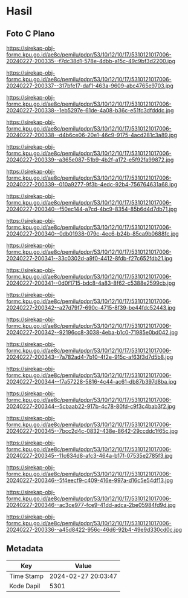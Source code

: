 # Hasil

## Foto C Plano

https://sirekap-obj-formc.kpu.go.id/ae8c/pemilu/pdpr/53/10/12/10/17/5310121017006-20240227-200335--f7dc38d1-578e-4dbb-a15c-49c9bf3d2200.jpg

https://sirekap-obj-formc.kpu.go.id/ae8c/pemilu/pdpr/53/10/12/10/17/5310121017006-20240227-200337--317bfe17-daf1-463a-9609-abc4765e9703.jpg

https://sirekap-obj-formc.kpu.go.id/ae8c/pemilu/pdpr/53/10/12/10/17/5310121017006-20240227-200338--1eb5297e-61de-4a08-b36c-e51fc3dfdddc.jpg

https://sirekap-obj-formc.kpu.go.id/ae8c/pemilu/pdpr/53/10/12/10/17/5310121017006-20240227-200338--d4b6ce06-20e1-46c9-9175-4acd281c3a89.jpg

https://sirekap-obj-formc.kpu.go.id/ae8c/pemilu/pdpr/53/10/12/10/17/5310121017006-20240227-200339--a365e087-51b9-4b2f-a172-e5f92fa99872.jpg

https://sirekap-obj-formc.kpu.go.id/ae8c/pemilu/pdpr/53/10/12/10/17/5310121017006-20240227-200339--010a9277-9f3b-4edc-92b4-756764631a68.jpg

https://sirekap-obj-formc.kpu.go.id/ae8c/pemilu/pdpr/53/10/12/10/17/5310121017006-20240227-200340--f50ec144-a7cd-4bc9-8354-85b6d4d7db71.jpg

https://sirekap-obj-formc.kpu.go.id/ae8c/pemilu/pdpr/53/10/12/10/17/5310121017006-20240227-200340--0db01938-079c-4ec6-b24b-85ca9b0688fc.jpg

https://sirekap-obj-formc.kpu.go.id/ae8c/pemilu/pdpr/53/10/12/10/17/5310121017006-20240227-200341--33c0302d-a9f0-4412-8fdb-f27c652fdb21.jpg

https://sirekap-obj-formc.kpu.go.id/ae8c/pemilu/pdpr/53/10/12/10/17/5310121017006-20240227-200341--0d0f1715-bdc8-4a83-8f62-c5388e2599cb.jpg

https://sirekap-obj-formc.kpu.go.id/ae8c/pemilu/pdpr/53/10/12/10/17/5310121017006-20240227-200342--a27d79f7-690c-4715-8f39-be44fdc52443.jpg

https://sirekap-obj-formc.kpu.go.id/ae8c/pemilu/pdpr/53/10/12/10/17/5310121017006-20240227-200342--92196cc8-3038-4eba-b1c0-71985e0bd042.jpg

https://sirekap-obj-formc.kpu.go.id/ae8c/pemilu/pdpr/53/10/12/10/17/5310121017006-20240227-200343--7a782ad4-7b10-4f2e-915c-af63f3d7d5b8.jpg

https://sirekap-obj-formc.kpu.go.id/ae8c/pemilu/pdpr/53/10/12/10/17/5310121017006-20240227-200344--f7a57228-5816-4c44-ac61-db87b397d8ba.jpg

https://sirekap-obj-formc.kpu.go.id/ae8c/pemilu/pdpr/53/10/12/10/17/5310121017006-20240227-200344--5cbaab22-917b-4c78-80fd-c9f3c4bab3f2.jpg

https://sirekap-obj-formc.kpu.go.id/ae8c/pemilu/pdpr/53/10/12/10/17/5310121017006-20240227-200345--7bcc2d4c-0832-438e-8642-29ccddc1f65c.jpg

https://sirekap-obj-formc.kpu.go.id/ae8c/pemilu/pdpr/53/10/12/10/17/5310121017006-20240227-200345--11c634d8-afc3-464a-b17f-07535e2785f3.jpg

https://sirekap-obj-formc.kpu.go.id/ae8c/pemilu/pdpr/53/10/12/10/17/5310121017006-20240227-200346--5f4eecf9-c409-416e-997a-d16c5e54df13.jpg

https://sirekap-obj-formc.kpu.go.id/ae8c/pemilu/pdpr/53/10/12/10/17/5310121017006-20240227-200346--ac3ce977-fce9-41dd-adca-2be05984fd9d.jpg

https://sirekap-obj-formc.kpu.go.id/ae8c/pemilu/pdpr/53/10/12/10/17/5310121017006-20240227-200336--a45d8422-956c-46d6-92b4-49e9d330cd0c.jpg


## Metadata

| Key        | Value               |
| ---------- | ------------------- |
| Time Stamp | 2024-02-27 20:03:47 |
| Kode Dapil | 5301                |




